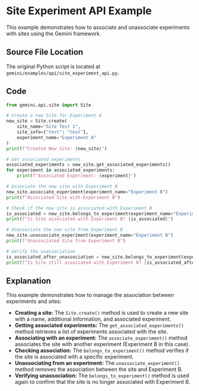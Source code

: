 # Site Experiment API Example

This example demonstrates how to associate and unassociate experiments with sites using the Gemini framework.

## Source File Location

The original Python script is located at `gemini/examples/api/site_experiment_api.py`.

## Code

```python
from gemini.api.site import Site

# Create a new Site for Experiment A
new_site = Site.create(
    site_name="Site Test 1",
    site_info={"test": "test"},
    experiment_name="Experiment A"
)
print(f"Created New Site: {new_site}")

# Get associated experiments
associated_experiments = new_site.get_associated_experiments()
for experiment in associated_experiments:
    print(f"Associated Experiment: {experiment}")

# Associate the new site with Experiment B
new_site.associate_experiment(experiment_name="Experiment B")
print(f"Associated Site with Experiment B")

# Check if the new site is associated with Experiment B
is_associated = new_site.belongs_to_experiment(experiment_name="Experiment B")
print(f"Is Site associated with Experiment B? {is_associated}")

# Unassociate the new site from Experiment B
new_site.unassociate_experiment(experiment_name="Experiment B")
print(f"Unassociated Site from Experiment B")

# Verify the unassociation
is_associated_after_unassociation = new_site.belongs_to_experiment(experiment_name="Experiment B")
print(f"Is Site still associated with Experiment B? {is_associated_after_unassociation}")
```

## Explanation

This example demonstrates how to manage the association between experiments and sites:

*   **Creating a site:** The `Site.create()` method is used to create a new site with a name, additional information, and associated experiment.
*   **Getting associated experiments:** The `get_associated_experiments()` method retrieves a list of experiments associated with the site.
*   **Associating with an experiment:** The `associate_experiment()` method associates the site with another experiment (Experiment B in this case).
*   **Checking association:** The `belongs_to_experiment()` method verifies if the site is associated with a specific experiment.
*   **Unassociating from an experiment:** The `unassociate_experiment()` method removes the association between the site and Experiment B.
*   **Verifying unassociation:** The `belongs_to_experiment()` method is used again to confirm that the site is no longer associated with Experiment B.
